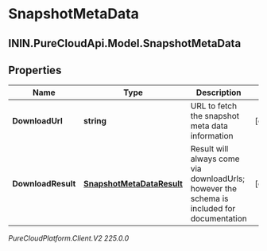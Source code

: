 # SnapshotMetaData

## ININ.PureCloudApi.Model.SnapshotMetaData

## Properties

|Name | Type | Description | Notes|
|------------ | ------------- | ------------- | -------------|
| **DownloadUrl** | **string** | URL to fetch the snapshot meta data information | [optional] |
| **DownloadResult** | [**SnapshotMetaDataResult**](SnapshotMetaDataResult) | Result will always come via downloadUrls; however the schema is included for documentation | [optional] |



_PureCloudPlatform.Client.V2 225.0.0_
